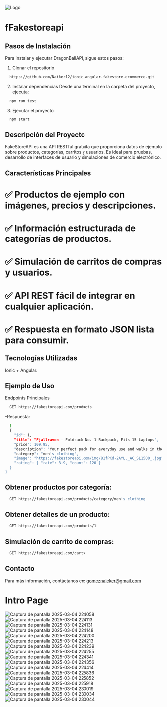 ![Logo]()
# fFakestoreapi
## Pasos de Instalación
Para instalar y ejecutar DragonBallAPI, sigue estos pasos:
1. Clonar el repositorio
```bash
  https://github.com/Naiker12/ionic-angular-fakestore-ecommerce.git
```
2. Instalar dependencias Desde una terminal en la carpeta del proyecto, ejecuta:
```bash
  npm run test
```

3. Ejecutar el proyecto
 ```bash
   npm start
 ```

## Descripción del Proyecto
FakeStoreAPI es una API RESTful gratuita que proporciona datos de ejemplo sobre productos, categorías, carritos y usuarios. Es ideal para pruebas, desarrollo de interfaces de usuario y simulaciones de comercio electrónico.

## Características Principales
# ✅ Productos de ejemplo con imágenes, precios y descripciones.
# ✅ Información estructurada de categorías de productos.
# ✅ Simulación de carritos de compras y usuarios.
# ✅ API REST fácil de integrar en cualquier aplicación.
# ✅ Respuesta en formato JSON lista para consumir.

## Tecnologías Utilizadas
Ionic +  Angular.

## Ejemplo de Uso
Endpoints Principales
```bash
  GET https://fakestoreapi.com/products
```
-Respuesta:
```bash
  [
  {
    "id": 1,
    "title": "Fjallraven - Foldsack No. 1 Backpack, Fits 15 Laptops",
    "price": 109.95,
    "description": "Your perfect pack for everyday use and walks in the forest...",
    "category": "men's clothing",
    "image": "https://fakestoreapi.com/img/81fPKd-2AYL._AC_SL1500_.jpg",
    "rating": { "rate": 3.9, "count": 120 }
  }
]
```
## Obtener productos por categoría:

```bash
  GET https://fakestoreapi.com/products/category/men's clothing
 ```

##  Obtener detalles de un producto:

```bash
  GET https://fakestoreapi.com/products/1
 ```

## Simulación de carrito de compras:

```bash
  GET https://fakestoreapi.com/carts
 ```

##  Contacto
Para más información, contáctanos en: gomeznaieker@gmail.com

# Intro Page
![Captura de pantalla 2025-03-04 224058](https://github.com/user-attachments/assets/8843c6bb-3c3d-42b5-8949-119c11f2257e)
![Captura de pantalla 2025-03-04 224113](https://github.com/user-attachments/assets/c727f66d-cdb6-4872-99f1-e69871316915)
![Captura de pantalla 2025-03-04 224131](https://github.com/user-attachments/assets/d6449b6f-822b-4a87-a273-1518327092fd)
![Captura de pantalla 2025-03-04 224148](https://github.com/user-attachments/assets/a0a3c78c-e619-4f3a-94bf-58928a71bad8)
![Captura de pantalla 2025-03-04 224200](https://github.com/user-attachments/assets/fd4c2e42-3979-4083-a896-428cca4b3a40)
![Captura de pantalla 2025-03-04 224213](https://github.com/user-attachments/assets/8b13dd8f-f61f-453d-98bd-d55ae887799d)
![Captura de pantalla 2025-03-04 224239](https://github.com/user-attachments/assets/2e440f73-13ae-40b2-b54e-b2312e8111d4)
![Captura de pantalla 2025-03-04 224255](https://github.com/user-attachments/assets/eb62140e-ce71-4f69-9d7a-595ff2da0241)
![Captura de pantalla 2025-03-04 224341](https://github.com/user-attachments/assets/50b4491b-66a2-4017-9b0c-80fcd27087d6)
![Captura de pantalla 2025-03-04 224356](https://github.com/user-attachments/assets/29434825-8347-4fe1-b598-2e6860b15e12)
![Captura de pantalla 2025-03-04 224414](https://github.com/user-attachments/assets/06c64984-a0d1-4ff3-9957-411200db5a6e)
![Captura de pantalla 2025-03-04 225836](https://github.com/user-attachments/assets/4760f540-6e61-451b-b44e-a0ed0bf9bf3a)
![Captura de pantalla 2025-03-04 225852](https://github.com/user-attachments/assets/aa9f1db2-df6b-4e57-8aaf-ed0cd7a2365a)
![Captura de pantalla 2025-03-04 225918](https://github.com/user-attachments/assets/b30568b5-918c-4a16-b767-e400687af76b)
![Captura de pantalla 2025-03-04 230019](https://github.com/user-attachments/assets/2cf214f7-3e77-4e59-905a-78d31450f6ee)
![Captura de pantalla 2025-03-04 230034](https://github.com/user-attachments/assets/7d85f02e-2580-4978-bdfe-a03e6facadb1)
![Captura de pantalla 2025-03-04 230044](https://github.com/user-attachments/assets/fc5388af-78fd-4e0d-bed3-666a734c5d71)




